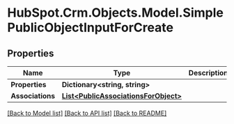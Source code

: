 # HubSpot.Crm.Objects.Model.SimplePublicObjectInputForCreate

## Properties

Name | Type | Description | Notes
------------ | ------------- | ------------- | -------------
**Properties** | **Dictionary&lt;string, string&gt;** |  | 
**Associations** | [**List&lt;PublicAssociationsForObject&gt;**](PublicAssociationsForObject.md) |  | 

[[Back to Model list]](../README.md#documentation-for-models) [[Back to API list]](../README.md#documentation-for-api-endpoints) [[Back to README]](../README.md)

